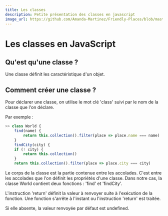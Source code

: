 ```yaml
---
title: Les classes
description: Petite présentation des classes en javascript
image_url: https://github.com/Amanda-Martinez/Friendly-Places/blob/master/fiches/img/class.jpg?raw=true
---
```

# Les classes en JavaScript

## Qu'est qu'une classe ?

Une classe définit les caractéristique d'un objet.


##  Comment créer une classe ? 


Pour déclarer une classe, on utilise le mot clé 'class' suivi par le nom de la classe que l'on déclare.

Par exemple :
```javascript
>> class World {
	find(name) {
		return this.collection().filter(place => place.name === name)
	}
	findCity(city) {
	if (! city) {
		return this.collection()
	}
	return this.collection().filter(place => place.city === city)
```
Le corps de la classe est la partie contenue entre les accolades. C'est entre les accolades que l'on définit les propriétés d'une classe.
Dans notre cas, la classe World contient deux fonctions : 'find' et 'findCity'.

L'instruction 'return' définit la valeur à renvoyer suite à l'exécution de la fonction. Une fonction s'arrête à l'instant ou l'instruction 'return' est traitée.

Si elle absente, la valeur renvoyée par défaut est undefined.
